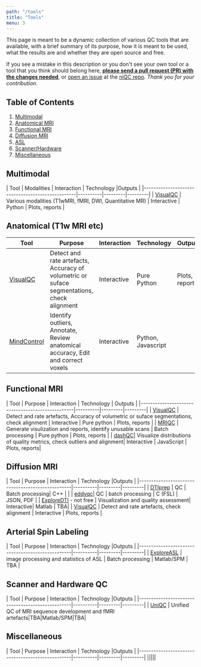 ```yaml
---
path: "/tools"
title: "Tools"
menu: 3
---
```


This page is meant to be a dynamic collection of various QC tools that are available, with a brief summary of its purpose, how it is meant to be used, what the results are and whether they are open source and free.

If you see a mistake in this description or you don't see your own tool or a tool that you think should belong here, [**please send a pull request (PR) with the changes needed**](https://github.com/INCF/niQC/pull/new/master), or [open an issue](https://github.com/INCF/niQC/issues/new) at the [niQC repo](https://github.com/INCF/niQC). *Thank you for your contribution*.

## Table of Contents
1. [Multimodal](#multimodal)
2. [Anatomical MRI](#anatomical)
3. [Functional MRI](#fmri)
4. [Diffusion MRI](#diffusion)
5. [ASL](#asl)
6. [Scanner/Hardware](#hardware)
7. [Miscellaneous](#misc)

## Multimodal <a name="multimodal"></a>

| Tool                                             | Modalities | Interaction | Technology |Outputs |
|--------------------------------------------------|----------|---------|---------|
| [VisualQC](https://raamana.github.io/visualqc/)  | Various modalities (T1wMRI, fMRI, DWI, Quantitative MR)  | Interactive  | Python  | Plots, reports |

## Anatomical (T1w MRI etc)<a name="anatomical"></a>

| Tool                                             | Purpose | Interaction | Technology | Outputs |
|--------------------------------------------------|----------|---------|---------|---------|
| [VisualQC](https://raamana.github.io/visualqc/)  | Detect and rate artefacts, Accuracy of volumetric or suface segmentations, check alignment  | Interactive | Pure Python | Plots, reports |
| [MindControl](https://github.com/akeshavan/mindcontrol)| Identify outliers, Annotate, Review anatomical accuracy, Edit and correct voxels | Interactive |Python, Javascript|

## Functional MRI <a name="fmri"></a>

| Tool                                             | Purpose | Interaction |  Technology | Outputs |
|--------------------------------------------------|----------|---------|---------|
| [VisualQC](https://raamana.github.io/visualqc/)  | Detect and rate artefacts, Accuracy of volumetric or suface segmentations, check alignment  | Interactive | Pure python  | Plots, reports |
| [MRIQC](https://mriqc.readthedocs.io/en/stable/) | Generate visulization and reports, identify unusable scans   | Batch processing | Pure python | Plots, reports   |
| [dashQC](http://dashqc-fmri.readthedocs.io)| Visualize distributions of quality metrics, check outliers and alignment| Interactive | JavaScript | Plots, reports|

## Diffusion MRI <a name="diffusion"></a>

| Tool                                             | Purpose | Interaction | Technology |Outputs |
|--------------------------------------------------|----------|---------|---------|
| [DTIprep](https://www.nitrc.org/projects/dtiprep/) | QC | Batch processing| C++ | |
| [eddyqc](https://fsl.fmrib.ox.ac.uk/fsl/fslwiki/eddyqc/UsersGuide)| QC | batch processing | C (FSL) | JSON, PDF |
| [ExploreDTI](http://exploredti.com) - not free | Visualization and quality assessment| Interactive| Matlab | TBA|
| [VisualQC](https://raamana.github.io/visualqc/)  | Detect and rate artefacts, check alignment  | Interactive    | Plots, reports |

## Arterial Spin Labeling <a name="asl"></a>

| Tool                                             | Purpose | Interaction | Technology |Outputs |
|--------------------------------------------------|----------|---------|---------|
| [ExploreASL](https://sites.google.com/view/exploreasl) |  image processing and statistics of ASL | Batch processing  | Matlab/SPM  | TBA   |

## Scanner and Hardware QC <a name="hardware"></a>

| Tool                                             | Purpose | Interaction | Technology |Outputs |
|--------------------------------------------------|----------|---------|---------|
| [UniQC](https://github.com/CAIsr/uniQC) | Unified QC of MRI sequence development and fMRI artefacts|TBA|Matlab/SPM|TBA|

## Miscellaneous <a name="misc"></a>

| Tool                                             | Purpose | Interaction | Technology |Outputs |
|--------------------------------------------------|----------|---------|---------|
|||||